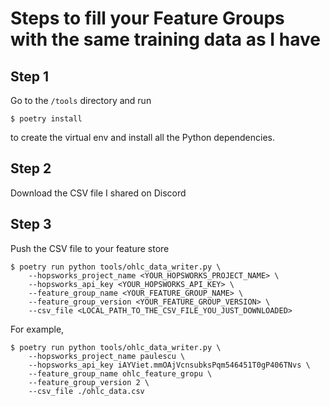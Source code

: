 # Steps to fill your Feature Groups with the same training data as I have

## Step 1
Go to the `/tools` directory and run
```
$ poetry install
```
to create the virtual env and install all the Python dependencies.

## Step 2
Download the CSV file I shared on Discord


## Step 3
Push the CSV file to your feature store

```
$ poetry run python tools/ohlc_data_writer.py \
    --hopsworks_project_name <YOUR_HOPSWORKS_PROJECT_NAME> \
    --hopsworks_api_key <YOUR_HOPSWORKS_API_KEY> \
    --feature_group_name <YOUR_FEATURE_GROUP_NAME> \
    --feature_group_version <YOUR_FEATURE_GROUP_VERSION> \
    --csv_file <LOCAL_PATH_TO_THE_CSV_FILE_YOU_JUST_DOWNLOADED>
```


For example,
```
$ poetry run python tools/ohlc_data_writer.py \
    --hopsworks_project_name paulescu \
    --hopsworks_api_key iAYViet.mmOAjVcnsubksPqm546451T0gP406TNvs \
    --feature_group_name ohlc_feature_gropu \
    --feature_group_version 2 \
    --csv_file ./ohlc_data.csv
```


